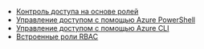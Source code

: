 - [Контроль доступа на основе ролей](../articles/active-directory/role-based-access-control-configure.md)
- [Управление доступом с помощью Azure PowerShell](../articles/active-directory/role-based-access-control-manage-access-powershell.md)
- [Управление доступом с помощью Azure CLI](../articles/active-directory/role-based-access-control-manage-access-azure-cli.md)
- [Встроенные роли RBAC](../articles/active-directory/role-based-access-built-in-roles.md)

<!---HONumber=AcomDC_0302_2016--->